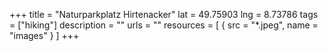 +++
title = "Naturparkplatz Hirtenacker"
lat = 49.75903
lng = 8.73786
tags = ["hiking"]
description = ""
urls = ""
resources = [
    { src = "*.jpeg", name = "images" }
]
+++